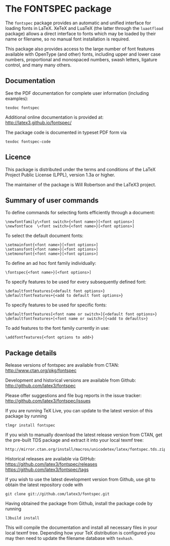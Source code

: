 The FONTSPEC package
====================

The `fontspec` package provides an automatic and unified interface for loading
fonts in LaTeX. XeTeX and LuaTeX (the latter through the `luaotfload` package)
allows a direct interface to fonts which may be loaded by their name or filename,
so no manual font installation is required.

This package also provides access to the large number of font features
available with OpenType (and other) fonts, including upper and lower case numbers,
proportional and monospaced numbers, swash letters, ligature control, and many
many others.


Documentation
-------------

See the PDF documentation for complete user information (including examples):

    texdoc fontspec

Additional online documentation is provided at:
  <http://latex3.github.io/fontspec/>

The package code is documented in typeset PDF form via

    texdoc fontspec-code

Licence
-------

This package is distributed under the terms and conditions of the LaTeX Project Public License (LPPL), version 1.3a or higher. 

The maintainer of the package is Will Robertson and the LaTeX3 project.


Summary of user commands
------------------------

To define commands for selecting fonts efficiently through a document:

    \newfontfamily\<font switch>{<font name>}[<font options>]
    \newfontface  \<font switch>{<font name>}[<font options>]

To select the default document fonts:

    \setmainfont{<font name>}[<font options>]
    \setsansfont{<font name>}[<font options>]
    \setmonofont{<font name>}[<font options>]

To define an ad hoc font family individually:

    \fontspec{<font name>}[<font options>]

To specify features to be used for every subsequently defined font:

    \defaultfontfeatures{<default font options>}
    \defaultfontfeatures+{<add to default font options>}

To specify features to be used for specific fonts:

    \defaultfontfeatures[<font name or switch>]{<default font options>}
    \defaultfontfeatures+[<font name or switch>]{<add to defaults>}

To add features to the font family currently in use:

    \addfontfeatures{<font options to add>}


Package details
---------------

Release versions of fontspec are available from CTAN:
  <http://www.ctan.org/pkg/fontspec>

Development and historical versions are available from Github:
  <http://github.com/latex3/fontspec>

Please offer suggestions and file bug reports in the issue tracker:
  <http://github.com/latex3/fontspec/issues>

If you are running TeX Live, you can update to the latest version of this
package by running

    tlmgr install fontspec

If you wish to manually download the latest release version from CTAN,
get the pre-built TDS package and extract it into your local texmf tree:

    http://mirror.ctan.org/install/macros/unicodetex/latex/fontspec.tds.zip

Historical releases are available via GitHub:  
  <https://github.com/latex3/fontspec/releases>  
  <https://github.com/latex3/fontspec/tags>

If you wish to use the latest development version from Github,
use git to obtain the latest repository code with

    git clone git://github.com/latex3/fontspec.git

Having obtained the package from Github, install the package code by running

    l3build install

This will compile the documentation and install all necessary files in your
local texmf tree. Depending how your TeX distribution is configured
you may then need to update the filename database with `texhash`.
